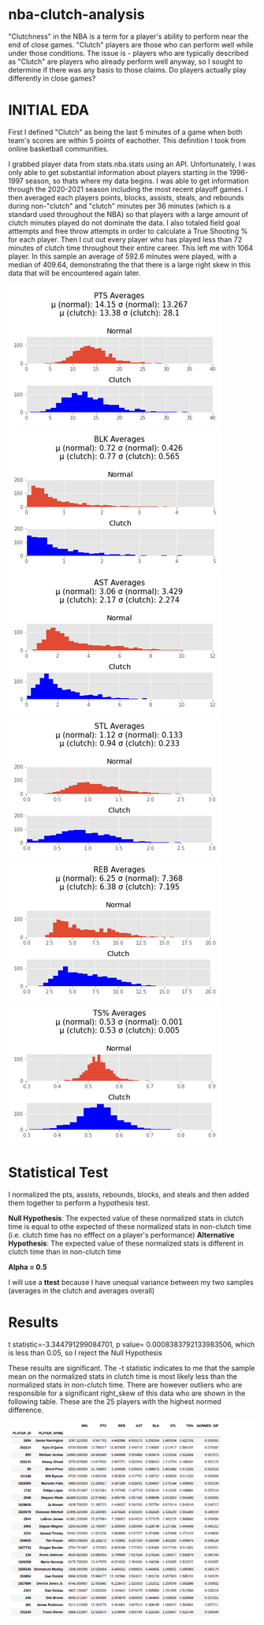 # nba-clutch-analysis
"Clutchness" in the NBA is a term for a player's ability to perform near the end of close games. "Clutch" players are those who can perform well while under those conditions. The issue is - players who are typically described as "Clutch" are players who already perform well anyway, so I sought to determine if there was any basis to those claims. Do players actually play differently in close games?



# INITIAL EDA

First I defined "Clutch" as being the last 5 minutes of a game when both team's scores are within 5 points of eachother. This definition I took from online basketball communities. 

I grabbed player data from stats.nba.stats using an API. Unfortunately, I was only able to get substantial information about players starting in the 1996-1997 season, so thats where my data begins. I was able to get information through the 2020-2021 season including the most recent playoff games. I then averaged each players points, blocks, assists, steals, and rebounds during non-"clutch" and  "clutch" minutes per 36 minutes (which is a standard used throughout the NBA) so that players with a large amount of clutch minutes played do not dominate the data. I also totaled field goal atttempts and free throw attempts in order to calculate a True Shooting % for each player. Then I cut out every player who has played less than 72 minutes of clutch time throughout their entire career. This left me with 1064 player. In this sample an average of 592.6 minutes were played, with a median of 409.64, demonstrating the that there is a large right skew in this data that will be encountered again later.

![alt text](PTS_Averages.png) ![alt text](BLK_Averages.png)
![alt text](AST_Averages.png) ![alt text](STL_Averages.png)
![alt text](REB_Averages.png) ![alt text](TS%_Averages.png)

# Statistical Test

I normalized the pts, assists, rebounds, blocks, and steals and then added them together to perform a hypothesis test. 

**Null Hypothesis**: The expected value of these normalized stats in clutch time is equal to othe expected of these normalized stats in non-clutch time (i.e. clutch time has no efffect on a player's performance)
**Alternative Hypothesis**: The expected value of these normalized stats is different in clutch time than in non-clutch time

**Alpha = 0.5**

I will use a **ttest** because I have unequal variance between my two samples (averages in the clutch and averages overall)

# Results

t statistic=-3.344791299084701, p value=  0.0008383792133983506, which is less than 0.05, so I reject the Null Hypothesis

These results are significant. The -t statistic indicates to me that the sample mean on the normalized stats in clutch time is most likely less than the normalized stats in non-clutch time. There are however outliers who are responsible for a significant right_skew of this data who are shown in the following table. These are the 25 players with the highest normed difference.

![alt_test](Top25Normed_DIf.png)



